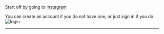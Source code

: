 Start off by going to  [Instagram](https://www.instagram.com)

You can create an account if you do not have one, or just sign in if you do.
![login]()

***

